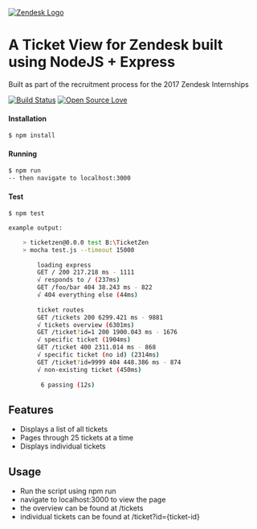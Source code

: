 [![Zendesk Logo](https://d1eipm3vz40hy0.cloudfront.net/images/p-brand/zendesk-wordmark.svg)](http://expressjs.com/)
# A Ticket View for Zendesk built using NodeJS + Express
 Built as part of the recruitment process for the 2017 Zendesk Internships

[![Build Status](https://travis-ci.org/Matt-Allen44/TicketZen.svg?branch=master)](https://travis-ci.org/Matt-Allen44/TicketZen)
[![Open Source Love](https://badges.frapsoft.com/os/v1/open-source.png?v=103)](https://github.com/ellerbrock/open-source-badges/) 

#### Installation
```bash
$ npm install
```
#### Running
```bash
$ npm run
-- then navigate to localhost:3000
```
#### Test
```bash
$ npm test

example output:

    > ticketzen@0.0.0 test B:\TicketZen
    > mocha test.js --timeout 15000
    
        loading express
        GET / 200 217.218 ms - 1111
        √ responds to / (237ms)
        GET /foo/bar 404 38.243 ms - 822
        √ 404 everything else (44ms)
    
        ticket routes
        GET /tickets 200 6299.421 ms - 9881
        √ tickets overview (6301ms)
        GET /ticket?id=1 200 1900.043 ms - 1676
        √ specific ticket (1904ms)
        GET /ticket 400 2311.014 ms - 868
        √ specific ticket (no id) (2314ms)
        GET /ticket?id=9999 404 448.386 ms - 874
        √ non-existing ticket (450ms)
    
         6 passing (12s)

```

## Features

  * Displays a list of all tickets
  * Pages through 25 tickets at a time
  * Displays individual tickets

## Usage
* Run the script using npm run
* navigate to localhost:3000 to view the page
* the overview can be found at /tickets
* individual tickets can be found at /ticket?id={ticket-id}

